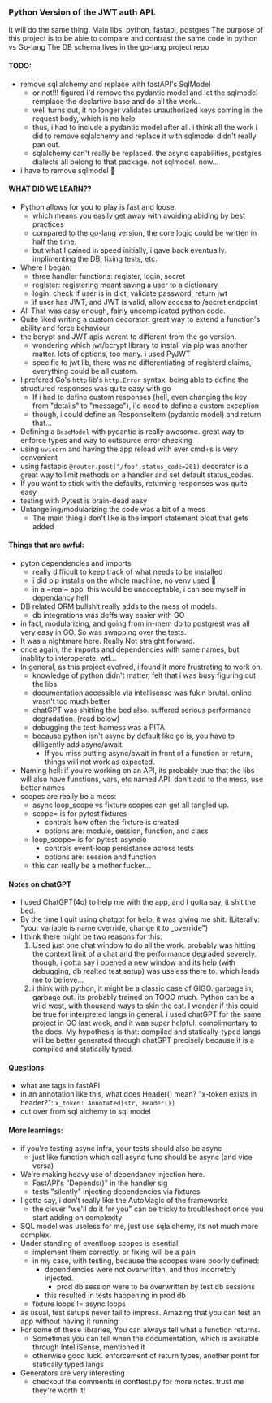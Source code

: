 ### Python Version of the JWT auth API.
It will do the same thing.
Main libs: python, fastapi, postgres
The purpose of this project is to be able to compare and contrast the same code in python vs Go-lang
The DB schema lives in the go-lang project repo

#### TODO:
- remove sql alchemy and replace with fastAPI's SqlModel
    - or not!!! figured i'd remove the pydantic model and let the sqlmodel remplace the declartive base and do all the work...
    - well turns out, it no longer validates unauthorized keys coming in the request body, which is no help
    - thus, i had to include a pydantic model after all. i think all the work i did to remove sqlalchemy and replace it with sqlmodel didn't really pan out. 
    - sqlalchemy can't really be replaced. the async capabilities, postgres dialects all belong to that package. not sqlmodel. now...
- i have to remove sqlmodel 🤬

#### WHAT DID WE LEARN??
- Python allows for you to play is fast and loose.
    - which means you easily get away with avoiding abiding by best practices
    - compared to the go-lang version, the core logic could be written in half the time.
    - but what I gained in speed initially, i gave back eventually. implimenting the DB, fixing tests, etc.
- Where I began:
    - three handler functions: register, login, secret
    - register: registering meant saving a user to a dictionary
    - login: check if user is in dict, validate password, return jwt
    - if user has JWT, and JWT is valid, allow access to /secret endpoint
- All That was easy enough, fairly uncomplicated python code.
- Quite liked writing a custom decorator. great way to extend a function's ability and force behaviour
- the bcrypt and JWT apis werent to different from the go version.
    - wondering which jwt/bcrypt library to install via pip was another matter. lots of options, too many. i used PyJWT
    - specific to jwt lib, there was no differentiating of registerd claims, everything could be all custom.
- I prefered Go's `http` lib's `http.Error` syntax. being able to define the structured responses was quite easy with go
    - If i had to define custom responses (hell, even changing the key from "details" to "message"), i'd need to define a custom exception
    - though, i could define an ResponseItem (pydantic model) and return that...
- Defining a `BaseModel` with pydantic is really awesome. great way to enforce types and way to outsource error checking
- using `uvicorn` and having the app reload with ever cmd+s  is very convenient
- using fastapis `@router.post("/foo",status_code=201)` decorator is a great way to limit methods on a handler and set default status_codes.
- If you want to stick with the defaults, returning responses was quite easy
- testing with Pytest is brain-dead easy
- Untangeling/modularizing the code was a bit of a mess
    - The main thing i don't like is the import statement bloat that gets added

#### Things that are awful:
- pyton dependencies and imports
    - really difficult to keep track of what needs to be installed
    - i did pip installs on the whole machine, no venv used :facepalm:
    - in a ~real~ app, this would be unacceptable, i can see myself in dependancy hell
- DB related ORM bullshit really adds to the mess of models.
    - db integrations was deffs way easier with GO
- in fact, modularizing, and going from in-mem db to postgrest was all very easy in GO. So was swapping over the tests.
- It was a nightmare here. Really Not straight forward.
- once again, the imports and dependencies with same names, but inablity to interoperate. wtf...
- In general, as this project evolved, i found it more frustrating to work on.
    - knowledge of python didn't matter, felt that i was busy figuring out the libs
    - documentation accessible via intellisense was fukin brutal. online wasn't too much better
    - chatGPT was shitting the bed also. suffered serious performance degradation. (read below)
    - debugging the test-harness was a PITA.
    - because python isn't async by default like go is, you have to dilligently add async/await.
        - If you miss putting async/await in front of a function or return, things will not work as expected.
- Naming hell: if you're working on an API, its probably true that the libs will also have functions, vars, etc named API. don't add to the mess, use better names
- scopes are really be a mess:
    - async loop_scope vs fixture scopes can get all tangled up. 
    - scope= is for pytest fixtures 
        - controls how often the fixture is created
        - options are: module, session, function, and class
    - loop_scope= is for pytest-asyncio
        - controls event-loop persistance across tests
        - options are: session and function
    - this can really be a mother fucker...


#### Notes on chatGPT
- I used ChatGPT(4o) to help me with the app, and I gotta say, it shit the bed.
- By the time I quit using chatgpt for help, it was giving me shit. (Literally: "your variable is name override, change it to _override")
- I think there might be two reasons for this:
    1. Used just one chat window to do all the work. probably was hitting the context limit of a chat and the performance degraded severely. though, i gotta say i opened a new window and its help (with debugging, db realted test setup) was useless there to. which leads me to believe...
    2. i think with python, it might be a classic case of GIGO. garbage in, garbage out. its probably trained on TOOO much. Python can be a wild west, with thousand ways to skin the cat. I wonder if this could be true for interpreted langs in general. i used chatGPT for the same project in GO last week, and it was super helpful. complimentary to the docs. My hypothesis is that: compiled and statically-typed langs will be better generated through chatGPT precisely because it is a compiled and statically typed.

#### Questions:
- what are tags in fastAPI
- in an annotation like this, what does Header() mean? "x-token exists in header?":
    `x_token: Annotated[str, Header()]`
- cut over from sql alchemy to sql model


#### More learnings:
- if you're testing async infra, your tests should also be async
    - just like function which call async func should be async (and vice versa)
- We're making heavy use of dependancy injection here.
    - FastAPI's "Depends()" in the handler sig
    - tests "silently" injecting dependencies via fixtures
- I gotta say, i don't really like the AutoMagic of the frameworks
    - the clever "we'll do it for you" can be tricky to troubleshoot once you start adding on complexity
- SQL model was useless for me, just use sqlalchemy, its not much more complex.
- Under standing of eventloop scopes is esential!
    - implement them correctly, or fixing will be a pain
    - in my case, with testing, because the scoopes were poorly defined:
        - dependiencies were not overwritten, and thus incorretcly injected.
            - prod db session were to be overwritten by test db sessions
        - this resulted in tests happening in prod db
    - fixture loops != async loops
- as usual, test setups never fail to impress. Amazing that you can test an app without having it running.
- For some of these libraries, You can always tell what a function returns.
    - Sometimes you can tell when the documentation, which is available through IntelliSense, mentioned it
    - otherwise good luck. enforcement of return types, another point for statically typed langs
- Generators are very interesting
    - checkout the comments in conftest.py for more notes. trust me they're worth it!